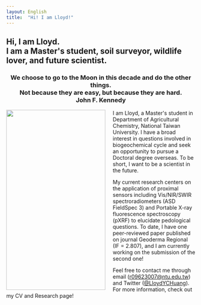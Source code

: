 ```yaml
---
layout: English
title:  "Hi! I am Lloyd!"
---  
```

## Hi, I am Lloyd. <br> I am a Master's student, soil surveyor, wildlife lover, and future scientist.  
  
  
<h3 align="center">We choose to go to the Moon in this decade and do the other things.<br>Not because they are easy, but because they are hard.<br>John F. Kennedy</h3>  
  
<img align="left" width="264" height="480" style="margin-right:20px" src="https://lloydychuang.github.io/assets/me.jpg">
I am Lloyd, a Master's student in Department of Agricultural Chemistry, National Taiwan University. I have a broad interest in questions involved in biogeochemical cycle and seek an opportunity to pursue a Doctoral degree overseas. To be short, I want to be a scientist in the future.  
  
My current research centers on the application of proximal sensors including Vis/NIR/SWIR spectroradiometers (ASD FieldSpec 3) and Portable X-ray fluorescence spectroscopy (pXRF) to elucidate pedological questions. To date, I have one peer-reviewed paper published on journal Geoderma Regional (IF = 2.807), and I am currently working on the submission of the second one!  
  
Feel free to contact me through email (r09623007@ntu.edu.tw) and Twitter (<a href="https://twitter.com/LloydYCHuang" target="_blank">@LloydYCHuang</a>). For more information, check out my CV and Research page!  
  
  
  
  
  
  
  
  
